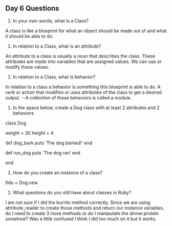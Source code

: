 ## Day 6 Questions

1. In your own words, what is a Class?

A class is like a blueprint for what an object should
be made out of and what it should be able to do.

1. In relation to a Class, what is an attribute?

An attribute to a class is usually a noun that describes the class. These attributes are made into variables that are assigned values.
We can use or modify these values.

1. In relation to a Class, what is behavior?

In relation to a class a behavior is something this blueprint is able to do. A verb or action that modifies or uses attributes of the class to get a desired output.
--A collection of these behaviors is called a module.


1. In the space below, create a Dog class with at least 2 attributes and 2 behaviors

class Dog

weight = 30
height = 4

def dog_bark
puts 'The dog barked!'
end

def run_dog
puts 'The dog ran'
end

end


1. How do you create an instance of a class?

fido = Dog.new

1. What questions do you still have about classes in Ruby?

I am not sure if I did the burrito method correctly. Since we are using attribute_reader to create those methods and return our instance variables, do I need to create 3 more methods or do I manipulate the dinner.protein somehow? Was a little confused I think I did too much on it but it works. 

